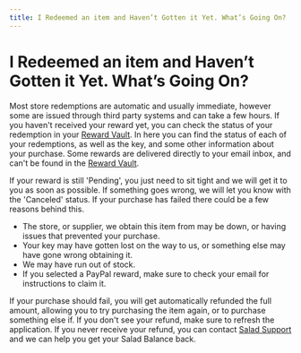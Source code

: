 ```yaml
---
title: I Redeemed an item and Haven’t Gotten it Yet. What’s Going On?
---
```


# I Redeemed an item and Haven’t Gotten it Yet. What’s Going On?

Most store redemptions are automatic and usually immediate, however some are issued through third party systems and can take a few hours. If you haven't received your reward yet, you can check the status of your redemption in your [Reward Vault](https://support.salad.com/article/125-where-to-find-your-reward-redemption-code). In here you can find the status of each of your redemptions, as well as the key, and some other information about your purchase. Some rewards are delivered directly to your email inbox, and can't be found in the [Reward Vault](https://support.salad.com/article/125-where-to-find-your-reward-redemption-code).

If your reward is still 'Pending', you just need to sit tight and we will get it to you as soon as possible. If something goes wrong, we will let you know with the 'Canceled' status. If your purchase has failed there could be a few reasons behind this. 

- The store, or supplier, we obtain this item from may be down, or having issues that prevented your purchase.
- Your key may have gotten lost on the way to us, or something else may have gone wrong obtaining it.
- We may have run out of stock.
- If you selected a PayPal reward, make sure to check your email for instructions to claim it.

If your purchase should fail, you will get automatically refunded the full amount, allowing you to try purchasing the item again, or to purchase something else if. If you don't see your refund, make sure to refresh the application. If you never receive your refund, you can contact [Salad Support](https://support.salad.com/article/216-how-to-create-a-support-ticket) and we can help you get your Salad Balance back.
